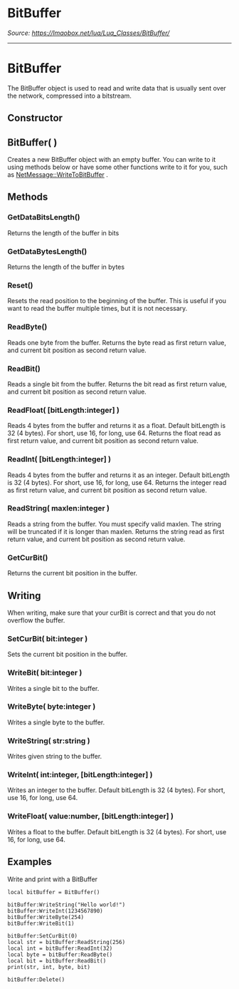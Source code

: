 # BitBuffer

*Source: https://lmaobox.net/lua/Lua_Classes/BitBuffer/*

---



# BitBuffer


The BitBuffer object is used to read and write data that is usually sent over the network, compressed into a bitstream.


## Constructor


## BitBuffer( )


Creates a new BitBuffer object with an empty buffer. You can write to it using methods below or have some other functions write to it for you, such as [NetMessage::WriteToBitBuffer](../NetMessage/) .


## Methods


### GetDataBitsLength()


Returns the length of the buffer in bits


### GetDataBytesLength()


Returns the length of the buffer in bytes


### Reset()


Resets the read position to the beginning of the buffer. This is useful if you want to read the buffer multiple times, but it is not necessary. 


### ReadByte()


Reads one byte from the buffer. Returns the byte read as first return value, and current bit position as second return value.


### ReadBit()


Reads a single bit from the buffer. Returns the bit read as first return value, and current bit position as second return value.


### ReadFloat( [bitLength:integer] )


Reads 4 bytes from the buffer and returns it as a float. Default bitLength is 32 (4 bytes). For short, use 16, for long, use 64. Returns the float read as first return value, and current bit position as second return value.


### ReadInt( [bitLength:integer] )


Reads 4 bytes from the buffer and returns it as an integer. Default bitLength is 32 (4 bytes). For short, use 16, for long, use 64. Returns the integer read as first return value, and current bit position as second return value.


### ReadString( maxlen:integer )


Reads a string from the buffer. You must specify valid maxlen. The string will be truncated if it is longer than maxlen. Returns the string read as first return value, and current bit position as second return value.


### GetCurBit()


Returns the current bit position in the buffer.


## Writing


When writing, make sure that your curBit is correct and that you do not overflow the buffer.


### SetCurBit( bit:integer )


Sets the current bit position in the buffer.


### WriteBit( bit:integer )


Writes a single bit to the buffer.


### WriteByte( byte:integer )


Writes a single byte to the buffer.


### WriteString( str:string )


Writes given string to the buffer.


### WriteInt( int:integer, [bitLength:integer] )


Writes an integer to the buffer. Default bitLength is 32 (4 bytes). For short, use 16, for long, use 64.


### WriteFloat( value:number, [bitLength:integer] )


Writes a float to the buffer. Default bitLength is 32 (4 bytes). For short, use 16, for long, use 64.


## Examples


Write and print with a BitBuffer
```
local bitBuffer = BitBuffer()

bitBuffer:WriteString("Hello world!")
bitBuffer:WriteInt(1234567890)
bitBuffer:WriteByte(254)
bitBuffer:WriteBit(1)

bitBuffer:SetCurBit(0)
local str = bitBuffer:ReadString(256)
local int = bitBuffer:ReadInt(32)
local byte = bitBuffer:ReadByte()
local bit = bitBuffer:ReadBit()
print(str, int, byte, bit)

bitBuffer:Delete()

```

```lua title="Write and print with a NetMessage"



